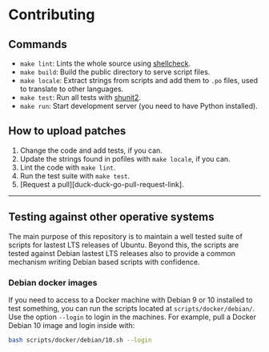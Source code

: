 # Contributing

## Commands

- `make lint`: Lints the whole source using [shellcheck][shellcheck-link].
- `make build`: Build the public directory to serve script files.
- `make locale`: Extract strings from scripts and add them to `.po` files,
 used to translate to other languages.
- `make test`: Run all tests with [shunit2][shunit2-link].
- `make run`: Start development server (you need to have Python installed).

## How to upload patches

1. Change the code and add tests, if you can.
2. Update the strings found in pofiles with `make locale`, if you can.
3. Lint the code with `make lint`.
4. Run the test suite with `make test`.
5. [Request a pull][duck-duck-go-pull-request-link].

---

## Testing against other operative systems

The main purpose of this repository is to maintain a well tested suite of
 scripts for lastest LTS releases of Ubuntu. Beyond this, the scripts are 
 tested against Debian lastest LTS releases also to provide a common
 mechanism writing Debian based scripts with confidence.

### Debian docker images

If you need to access to a Docker machine with Debian 9 or 10 installed to test
 something, you can run the scripts located at `scripts/docker/debian/`. Use
 the option `--login` to login in the machines. For example, pull a Docker
 Debian 10 image and login inside with:

```bash
bash scripts/docker/debian/10.sh --login
```

[shellcheck-link]: https://www.shellcheck.net/
[shunit2-link]: https://github.com/kward/shunit2
[duc-duc-go-pull-request-link]: https://duckduckgo.com/?q=submit+pull+request
